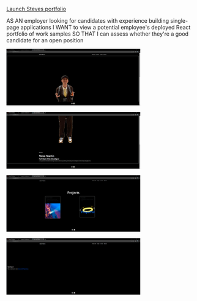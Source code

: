 [Launch Steves portfolio](https://woody461.github.io/stevesportfolio/)

AS AN employer looking for candidates with experience building single-page applications
I WANT to view a potential employee's deployed React portfolio of work samples
SO THAT I can assess whether they're a good candidate for an open position

<p>
  <img src="assets/Screenshot .png" width="350" title="hover text">
  </p>

  <p>
  <img src="assets/Screenshot2.png" width="350" title="hover text">
  </p>

  <p>
  <img src="assets/Screenshot3.png" width="350" title="hover text">
  </p>
  <img src="assets/Screenshot4.png" width="350" title="hover text">
  </p>